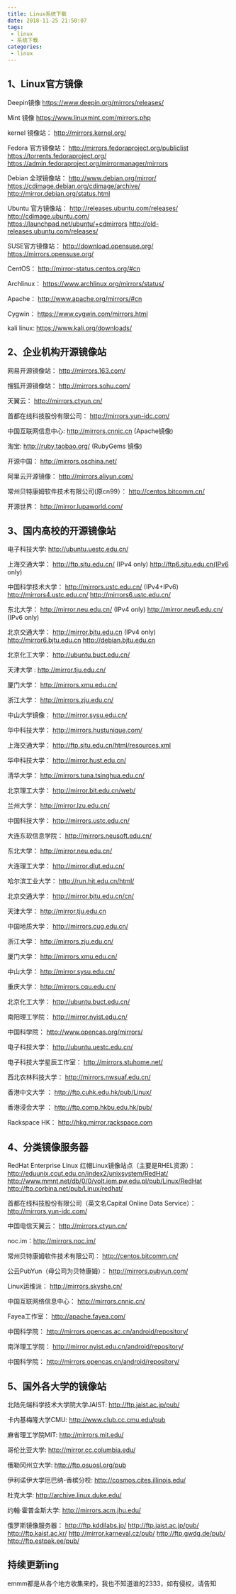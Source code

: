 ```yaml
---
title: Linux系统下载
date: 2018-11-25 21:50:07
tags:
 - linux
 - 系统下载
categories:
 - linux
---
```


## 1、Linux官方镜像

Deepin镜像
https://www.deepin.org/mirrors/releases/

Mint 镜像
https://www.linuxmint.com/mirrors.php

kernel 镜像站：
http://mirrors.kernel.org/

Fedora 官方镜像站：
http://mirrors.fedoraproject.org/publiclist
https://torrents.fedoraproject.org/
https://admin.fedoraproject.org/mirrormanager/mirrors

Debian 全球镜像站：
http://www.debian.org/mirror/
https://cdimage.debian.org/cdimage/archive/
http://mirror.debian.org/status.html

Ubuntu 官方镜像站：
http://releases.ubuntu.com/releases/
http://cdimage.ubuntu.com/    
https://launchpad.net/ubuntu/+cdmirrors
http://old-releases.ubuntu.com/releases/

SUSE官方镜像站：
http://download.opensuse.org/
https://mirrors.opensuse.org/

CentOS：
http://mirror-status.centos.org/#cn

Archlinux：
https://www.archlinux.org/mirrors/status/

Apache：
http://www.apache.org/mirrors/#cn

Cygwin：
https://www.cygwin.com/mirrors.html

kali linux:
https://www.kali.org/downloads/


## 2、企业机构开源镜像站
网易开源镜像站：
http://mirrors.163.com/

搜狐开源镜像站：
http://mirrors.sohu.com/

天翼云：
http://mirrors.ctyun.cn/

首都在线科技股份有限公司：
http://mirrors.yun-idc.com/

中国互联网信息中心: 
http://mirrors.cnnic.cn (Apache镜像)

淘宝: 
http://ruby.taobao.org/ (RubyGems 镜像)

开源中国：
http://mirrors.oschina.net/

阿里云开源镜像：
http://mirrors.aliyun.com/

常州贝特康姆软件技术有限公司(原cn99）：
http://centos.bitcomm.cn/

开源世界：
http://mirror.lupaworld.com/
## 3、国内高校的开源镜像站
电子科技大学: 
http://ubuntu.uestc.edu.cn/

上海交通大学：
http://ftp.sjtu.edu.cn/ (IPv4 only)
http://ftp6.sjtu.edu.cn(IPv6 only)

中国科学技术大学：
http://mirrors.ustc.edu.cn/ (IPv4+IPv6)
 http://mirrors4.ustc.edu.cn/
  http://mirrors6.ustc.edu.cn/
  
东北大学：
http://mirror.neu.edu.cn/ (IPv4 only)
 http://mirror.neu6.edu.cn/ (IPv6 only)
 
北京交通大学： 
http://mirror.bjtu.edu.cn (IPv4 only)
http://mirror6.bjtu.edu.cn 
http://debian.bjtu.edu.cn 
  
北京化工大学： 
http://ubuntu.buct.edu.cn/

天津大学 : 
http://mirror.tju.edu.cn/

厦门大学：
http://mirrors.xmu.edu.cn/

浙江大学：
http://mirrors.zju.edu.cn/

中山大学镜像：
http://mirror.sysu.edu.cn/

华中科技大学： 
http://mirrors.hustunique.com/

上海交通大学：
http://ftp.sjtu.edu.cn/html/resources.xml

华中科技大学：
http://mirror.hust.edu.cn/

清华大学：
http://mirrors.tuna.tsinghua.edu.cn/

北京理工大学：
http://mirror.bit.edu.cn/web/

兰州大学：
http://mirror.lzu.edu.cn/

中国科技大学：
http://mirrors.ustc.edu.cn/

大连东软信息学院：
http://mirrors.neusoft.edu.cn/

东北大学：
http://mirror.neu.edu.cn/

大连理工大学：
http://mirror.dlut.edu.cn/

哈尔滨工业大学：
http://run.hit.edu.cn/html/

北京交通大学：
http://mirror.bjtu.edu.cn/cn/

天津大学：
http://mirror.tju.edu.cn

中国地质大学：
http://mirrors.cug.edu.cn/

浙江大学：
http://mirrors.zju.edu.cn/

厦门大学：
http://mirrors.xmu.edu.cn/

中山大学：
http://mirror.sysu.edu.cn/

重庆大学：
http://mirrors.cqu.edu.cn/

北京化工大学：
http://ubuntu.buct.edu.cn/

南阳理工学院：
http://mirror.nyist.edu.cn/

中国科学院：
http://www.opencas.org/mirrors/

电子科技大学：
http://ubuntu.uestc.edu.cn/

电子科技大学星辰工作室：
http://mirrors.stuhome.net/

西北农林科技大学：
http://mirrors.nwsuaf.edu.cn/

香港中文大学 ：
http://ftp.cuhk.edu.hk/pub/Linux/

香港浸会大学 ：
http://ftp.comp.hkbu.edu.hk/pub/

Rackspace HK：
http://hkg.mirror.rackspace.com


## 4、分类镜像服务器
RedHat Enterprise Linux 红帽Linux镜像站点（主要是RHEL资源）：
http://eduunix.ccut.edu.cn/index2/unixsystem/RedHat/
http://www.mmnt.net/db/0/0/volt.iem.pw.edu.pl/pub/Linux/RedHat
http://ftp.corbina.net/pub/Linux/redhat/

首都在线科技股份有限公司（英文名Capital Online Data Service）：
http://mirrors.yun-idc.com/

中国电信天翼云：
http://mirrors.ctyun.cn/

noc.im：http://mirrors.noc.im/

常州贝特康姆软件技术有限公司：
http://centos.bitcomm.cn/

公云PubYun（母公司为贝特康姆）：
http://mirrors.pubyun.com/

Linux运维派：
http://mirrors.skyshe.cn/

中国互联网络信息中心：
http://mirrors.cnnic.cn/

Fayea工作室：
http://apache.fayea.com/

中国科学院：
http://mirrors.opencas.ac.cn/android/repository/

南洋理工学院：
http://mirror.nyist.edu.cn/android/repository/

中国科学院：
http://mirrors.opencas.cn/android/repository/

## 5、国外各大学的镜像站

北陆先端科学技术大学院大学JAIST: 
http://ftp.jaist.ac.jp/pub/

卡内基梅隆大学CMU:
 http://www.club.cc.cmu.edu/pub
 
麻省理工学院MIT: 
http://mirrors.mit.edu/

哥伦比亚大学: 
http://mirror.cc.columbia.edu/

俄勒冈州立大学: 
http://ftp.osuosl.org/pub

伊利诺伊大学厄巴纳-香槟分校: 
http://cosmos.cites.illinois.edu/

杜克大学: 
http://archive.linux.duke.edu/

约翰·霍普金斯大学:
http://mirrors.acm.jhu.edu/

俄罗斯镜像服务器：
http://ftp.kddilabs.jp/
 http://ftp.jaist.ac.jp/pub/
 http://ftp.kaist.ac.kr/
   http://mirror.karneval.cz/pub/
  http://ftp.gwdg.de/pub/
 http://ftp.estpak.ee/pub/

## 持续更新ing
emmm都是从各个地方收集来的，我也不知道谁的2333，如有侵权，请告知